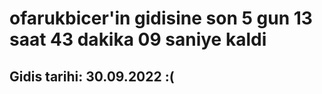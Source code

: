 # ofarukbicer'in gidisine son 5 gun 13 saat 43 dakika 09 saniye kaldi

## Gidis tarihi: 30.09.2022 :(